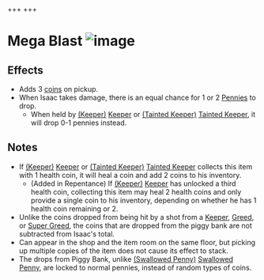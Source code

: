 +++
+++

 # Mega Blast ![image](/image/Mega_Blast.png) 


Effects
---------


* Adds 3 [coins](/wiki/Coins "Coins") on pickup.
* When Isaac takes damage, there is an equal chance for 1 or 2 [Pennies](/wiki/Penny "Penny") to drop.
	+ When held by  [(Keeper)](/wiki/Keeper "Keeper") [Keeper](/wiki/Keeper "Keeper") or  [(Tainted Keeper)](/wiki/Tainted_Keeper "Tainted Keeper") [Tainted Keeper](/wiki/Tainted_Keeper "Tainted Keeper"), it will drop 0-1 pennies instead.


Notes
-------


* If  [(Keeper)](/wiki/Keeper "Keeper") [Keeper](/wiki/Keeper "Keeper") or  [(Tainted Keeper)](/wiki/Tainted_Keeper "Tainted Keeper") [Tainted Keeper](/wiki/Tainted_Keeper "Tainted Keeper") collects this item with 1 health coin, it will heal a coin and add 2 coins to his inventory.
	+ (Added in Repentance) If  [(Keeper)](/wiki/Keeper "Keeper") [Keeper](/wiki/Keeper "Keeper") has unlocked a third health coin, collecting this item may heal 2 health coins and only provide a single coin to his inventory, depending on whether he has 1 health coin remaining or 2.
* Unlike the coins dropped from being hit by a shot from a [Keeper](/wiki/Keeper_(Enemy) "Keeper (Enemy)"), [Greed](/wiki/Greed "Greed"), or [Super Greed](/wiki/Super_Greed "Super Greed"), the coins that are dropped from the piggy bank are not subtracted from Isaac's total.
* Can appear in the shop and the item room on the same floor, but picking up multiple copies of the item does not cause its effect to stack.
* The drops from Piggy Bank, unlike [(Swallowed Penny)](/wiki/Swallowed_Penny "Swallowed Penny") [Swallowed Penny](/wiki/Swallowed_Penny "Swallowed Penny"), are locked to normal pennies, instead of random types of coins.


